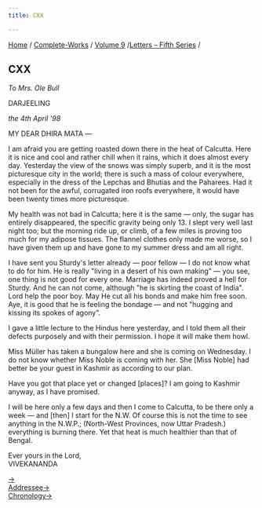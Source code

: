 ```yaml
---
title: CXX

---
```



[Home](../../../index.htm) / [Complete-Works](../../complete_works.htm)
/ [Volume 9](../volume_9_contents.htm) /[Letters – Fifth
Series](letters_fifth_series_contents.htm) /



## CXX

*To Mrs. Ole Bull*

DARJEELING

*the 4th April '98*

MY DEAR DHIRA MATA —

I am afraid you are getting roasted down there in the heat of Calcutta.
Here it is nice and cool and rather chill when it rains, which it does
almost every day. Yesterday the view of the snows was simply superb, and
it is the most picturesque city in the world; there is such a mass of
colour everywhere, especially in the dress of the Lepchas and Bhutias
and the Paharees. Had it not been for the awful, corrugated iron roofs
everywhere, it would have been twenty times more picturesque.

My health was not bad in Calcutta; here it is the same — only, the sugar
has entirely disappeared, the specific gravity being only 13. I slept
very well last night too; but the morning ride up, or climb, of a few
miles is proving too much for my adipose tissues. The flannel clothes
only made me worse, so I have given them up and have gone to my summer
dress and am all right.

I have sent you Sturdy's letter already — poor fellow — I do not know
what to do for him. He is really "living in a desert of his own making"
— you see, one thing is not good for every one. Marriage has indeed
proved a hell for Sturdy. And he can not come, although "he is skirting
the coast of India". Lord help the poor boy. May He cut all his bonds
and make him free soon. Aye, it is good that he is feeling the bondage —
and not "hugging and kissing its spokes of agony".

I gave a little lecture to the Hindus here yesterday, and I told them
all their defects purposely and with their permission. I hope it will
make them howl.

Miss Müller has taken a bungalow here and she is coming on Wednesday. I
do not know whether Miss Noble is coming with her. She \[Miss Noble\]
had better be your guest in Kashmir as according to our plan.

Have you got that place yet or changed \[places\]? I am going to Kashmir
anyway, as I have promised.

I will be here only a few days and then I come to Calcutta, to be there
only a week — and \[then\] I start for the N.W. Of course this is not
the time to see anything in the N.W.P.; (North-West Provinces, now Uttar
Pradesh.) everything is burning there. Yet that heat is much healthier
than that of Bengal.

Ever yours in the Lord,  
VIVEKANANDA

[→](121_jagmohan.htm)  
[Addressee→](124_miss_macleod_mrs_bull.htm)  
[Chronology→](121_jagmohan.htm)


